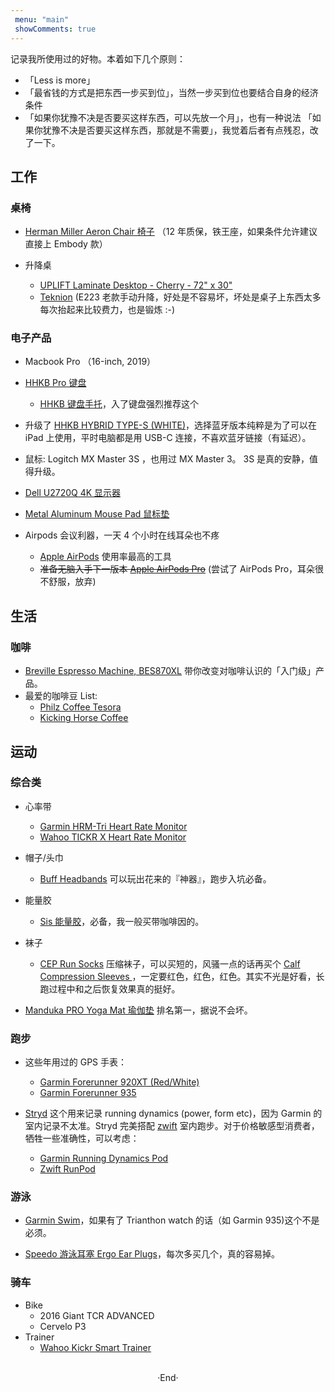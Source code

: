 ```yaml
---
 menu: "main"
 showComments: true
---
```


记录我所使用过的好物。本着如下几个原则：
-  「Less is more」
-  「最省钱的方式是把东西一步买到位」，当然一步买到位也要结合自身的经济条件
-  「如果你犹豫不决是否要买这样东西，可以先放一个月」，也有一种说法 「如果你犹豫不决是否要买这样东西，那就是不需要」，我觉着后者有点残忍，改了一下。


## 工作

### 桌椅
- [Herman Miller Aeron Chair 椅子](https://amzn.to/2XJILXN) （12 年质保，铁王座，如果条件允许建议直接上 Embody 款）

-  升降桌
   -  [UPLIFT Laminate Desktop - Cherry - 72" x 30"](https://www.upliftdesk.com/uplift-v2-laminate-standing-desk/)
   -  [Teknion](https://www.teknion.com/ca/products/landing-pages/sit-stand) (E223 老款手动升降，好处是不容易坏，坏处是桌子上东西太多每次抬起来比较费力，也是锻炼 :-)
  

### 电子产品
- Macbook Pro （16-inch, 2019）

- [HHKB Pro 键盘](https://amzn.to/2ZhrTtR)
  - [HHKB 键盘手托](https://amzn.to/3bIQg64)，入了键盘强烈推荐这个

- 升级了 [HHKB HYBRID TYPE-S (WHITE)](https://fujitsuscannerstore.com/cg01000-300901/)，选择蓝牙版本纯粹是为了可以在 iPad 上使用，平时电脑都是用 USB-C 连接，不喜欢蓝牙链接（有延迟）。

- 鼠标: Logitch MX Master 3S ，也用过 MX Master 3。 3S 是真的安静，值得升级。

- [Dell U2720Q 4K 显示器](https://amzn.to/3bIxSui)

- [Metal Aluminum Mouse Pad 鼠标垫](https://amzn.to/3dW6OsS) 

- Airpods 会议利器，一天 4 个小时在线耳朵也不疼
  - [Apple AirPods](https://amzn.to/3dZ2l8I) 使用率最高的工具
  - ~~准备无脑入手下一版本 [Apple AirPods Pro](https://amzn.to/2Zi8SaI)~~ (尝试了 AirPods Pro，耳朵很不舒服，放弃)


## 生活

### 咖啡

- [Breville Espresso Machine, BES870XL](https://amzn.to/2TiBOvg) 带你改变对咖啡认识的「入门级」产品。
- 最爱的咖啡豆 List: 
  - [Philz Coffee Tesora](https://amzn.to/2XcZ6Uz)
  - [Kicking Horse Coffee](https://amzn.to/2TitRWK)

## 运动

### 综合类

- 心率带
  - [Garmin HRM-Tri Heart Rate Monitor](https://amzn.to/2ZiozhQ)
  - [Wahoo TICKR X Heart Rate Monitor ](https://amzn.to/3cPFaxx)

- 帽子/头巾
  - [Buff Headbands](https://amzn.to/2Ak4MUV) 可以玩出花来的『神器』，跑步入坑必备。

- 能量胶
  - [Sis 能量胶](https://amzn.to/2TSlpOg)，必备，我一般买带咖啡因的。

- 袜子 
  - [CEP Run Socks](https://amzn.to/2TUa7Jz) 压缩袜子，可以买短的，风骚一点的话再买个 [Calf Compression Sleeves ](https://amzn.to/2ZQLxNk)，一定要红色，红色，红色。其实不光是好看，长跑过程中和之后恢复效果真的挺好。

- [Manduka PRO Yoga Mat 瑜伽垫](https://amzn.to/2MdoUKW) 排名第一，据说不会坏。

### 跑步
- 这些年用过的 GPS 手表：
  - [Garmin Forerunner 920XT (Red/White)](https://amzn.to/2ZRQnKr)
  - [Garmin Forerunner 935](https://amzn.to/2LHCaY2)

- [Stryd](https://www.stryd.com/) 这个用来记录 running dynamics (power, form etc)，因为 Garmin 的室内记录不太准。Stryd 完美搭配 [zwift](https://zwift.com/) 室内跑步。对于价格敏感型消费者，牺牲一些准确性，可以考虑：
  - [Garmin Running Dynamics Pod](https://amzn.to/2ZS7yvl)
  - [Zwift RunPod](https://amzn.to/2XMnlcw)

### 游泳
- [Garmin Swim](https://amzn.to/2XjnJiy)，如果有了 Trianthon watch 的话（如 Garmin 935)这个不是必须。

- [Speedo 游泳耳塞 Ergo Ear Plugs](https://amzn.to/2Tkb7pS)，每次多买几个，真的容易掉。

### 骑车
- Bike
  - 2016 Giant TCR ADVANCED
  - Cervelo P3
- Trainer
  - [Wahoo Kickr Smart Trainer](https://www.wahoofitness.com/devices/bike-trainers/wahoo-kickr-powertrainer)

<br>
<center>  ·End·  </center>
